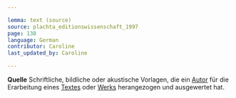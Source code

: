 ```yaml
---

lemma: text (source)
source: plachta_editionswissenschaft_1997
page: 138
language: German
contributor: Caroline
last_updated_by: Caroline

---
```


**Quelle** Schriftliche, bildliche oder akustische Vorlagen, die ein [Autor](author.html) für die Erarbeitung eines [Textes](text.html) oder [Werks](work.html) herangezogen und ausgewertet hat.
